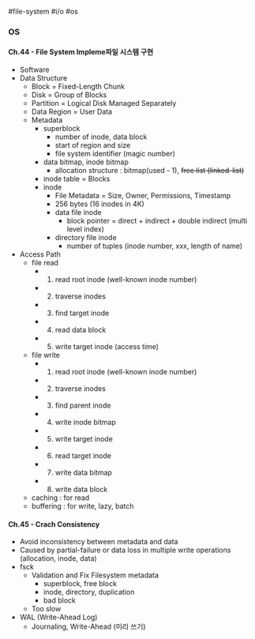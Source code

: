 #file-system #i/o #os 
### OS
#### Ch.44 - File System Impleme파일 시스템 구현

* Software
* Data Structure
	* Block = Fixed-Length Chunk
	* Disk = Group of Blocks
	* Partition = Logical Disk Managed Separately
	* Data Region = User Data
	* Metadata
		* superblock
			* number of inode, data block
			* start of region and size
			* file system identifier (magic number)
		* data bitmap, inode bitmap
			* allocation structure : bitmap(used - 1), ~~free list (linked-list)~~
		* inode table = Blocks
		* inode
			* File Metadata = Size, Owner, Permissions, Timestamp
			* 256 bytes (16 inodes in 4K)
			* data file inode
				* block pointer = direct + indirect  + double indirect (multi level index)
			* directory file inode
				* number of tuples (inode number, xxx, length of name)
* Access Path
	* file read
		* 1) read root inode (well-known inode number)
		* 2) traverse inodes
		* 3) find target inode
		* 4) read data block
		* 5) write target inode (access time)
	* file write
		* 1) read root inode (well-known inode number)
		* 2) traverse inodes
		* 3) find parent inode
		* 4) write inode bitmap
		* 5) write target inode
		* 6) read target inode
		* 7) write data bitmap
		* 8) write data block
	* caching : for read
	* buffering : for write, lazy, batch

#### Ch.45 - Crach Consistency

* Avoid inconsistency between metadata and data
* Caused by partial-failure or data loss in multiple write operations (allocation, inode, data)
* fsck
	* Validation and Fix Filesystem metadata
		* superblock, free block
		* inode, directory, duplication
		* bad block
	* Too slow
* WAL (Write-Ahead Log)
	* Journaling, Write-Ahead (미리 쓰기)